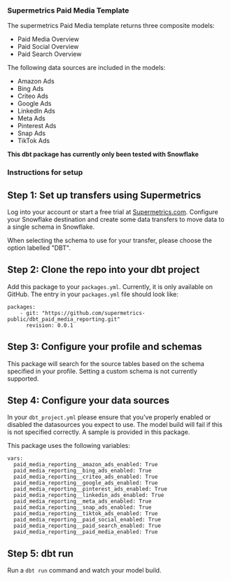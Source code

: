 ### Supermetrics Paid Media Template

The supermetrics Paid Media template returns three composite models:
- Paid Media Overview
- Paid Social Overview
- Paid Search Overview

The following data sources are included in the models:
- Amazon Ads
- Bing Ads
- Criteo Ads
- Google Ads
- LinkedIn Ads
- Meta Ads
- Pinterest Ads
- Snap Ads
- TikTok Ads

**This dbt package has currently only been tested with Snowflake**

### Instructions for setup

## Step 1: Set up transfers using Supermetrics

Log into your account or start a free trial at [Supermetrics.com](https://team.supermetrics.com). Configure your Snowflake destination and create some data transfers to move data to a single schema in Snowflake.

When selecting the schema to use for your transfer, please choose the option labelled "DBT".

## Step 2: Clone the repo into your dbt project

Add this package to your `packages.yml`. Currently, it is only available on GitHub. The entry in your `packages.yml` file should look like:

```
packages:
	- git: "https://github.com/supermetrics-public/dbt_paid_media_reporting.git"
	  revision: 0.0.1

```

## Step 3: Configure your profile and schemas

This package will search for the source tables based on the schema specified in your profile. Setting a custom schema is not currently supported.

## Step 4: Configure your data sources

In your `dbt_project.yml` please ensure that you've properly enabled or disabled the datasources you expect to use. The model build will fail if this is not specified correctly. A sample is provided in this package.

This package uses the following variables:

```
vars:
  paid_media_reporting__amazon_ads_enabled: True
  paid_media_reporting__bing_ads_enabled: True
  paid_media_reporting__criteo_ads_enabled: True 
  paid_media_reporting__google_ads_enabled: True
  paid_media_reporting__pinterest_ads_enabled: True  
  paid_media_reporting__linkedin_ads_enabled: True
  paid_media_reporting__meta_ads_enabled: True
  paid_media_reporting__snap_ads_enabled: True
  paid_media_reporting__tiktok_ads_enabled: True 
  paid_media_reporting__paid_social_enabled: True
  paid_media_reporting__paid_search_enabled: True
  paid_media_reporting__paid_media_enabled: True

```


## Step 5: dbt run

Run a `dbt run` command and watch your model build.
